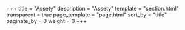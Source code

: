 +++
title = "Assety"
description = "Assety"
template = "section.html"
transparent = true
page_template = "page.html"
sort_by = "title" 
paginate_by = 0
weight = 0
+++
